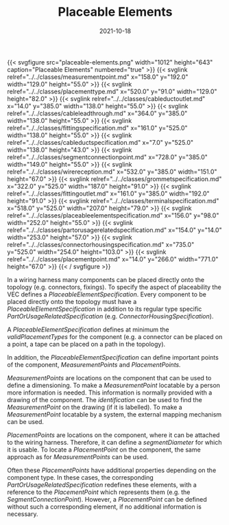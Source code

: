 ﻿---
title: Placeable Elements
toc: false
type: specs
layout: diagram
date: "2021-10-18"
draft: false
specification: VEC
version: 1.2.1
documentType: "Recommendation"
elementType: Diagram
classes:
  - MeasurementPoint
  - PlacementType
  - CableDuctOutlet
  - CableLeadThrough
  - FittingSpecification
  - CableDuctSpecification
  - SegmentConnectionPoint
  - WireReception
  - GrommetSpecification
  - FittingOutlet
  - TerminalSpecification
  - PlaceableElementSpecification
  - PartOrUsageRelatedSpecification
  - ConnectorHousingSpecification
  - PlacementPoint
menu:
  VEC-1.2.1:    
    parent: general-component-data
    identifier: general-component-data/placeable-elements
    weight: 1004004 

# Prev/next pager order (if `docs_section_pager` enabled in `params.toml`)
weight: 1004004
---
{{< svgfigure src="placeable-elements.png" width="1012" height="643" caption="Placeable Elements" numbered="true" >}}
  {{< svglink relref="../../classes/measurementpoint.md" x="158.0" y="192.0" width="129.0" height="55.0" >}}
  {{< svglink relref="../../classes/placementtype.md" x="520.0" y="91.0" width="129.0" height="82.0" >}}
  {{< svglink relref="../../classes/cableductoutlet.md" x="14.0" y="385.0" width="138.0" height="55.0" >}}
  {{< svglink relref="../../classes/cableleadthrough.md" x="364.0" y="385.0" width="138.0" height="55.0" >}}
  {{< svglink relref="../../classes/fittingspecification.md" x="161.0" y="525.0" width="138.0" height="55.0" >}}
  {{< svglink relref="../../classes/cableductspecification.md" x="7.0" y="525.0" width="138.0" height="43.0" >}}
  {{< svglink relref="../../classes/segmentconnectionpoint.md" x="728.0" y="385.0" width="149.0" height="55.0" >}}
  {{< svglink relref="../../classes/wirereception.md" x="532.0" y="385.0" width="151.0" height="67.0" >}}
  {{< svglink relref="../../classes/grommetspecification.md" x="322.0" y="525.0" width="187.0" height="91.0" >}}
  {{< svglink relref="../../classes/fittingoutlet.md" x="161.0" y="385.0" width="192.0" height="91.0" >}}
  {{< svglink relref="../../classes/terminalspecification.md" x="518.0" y="525.0" width="207.0" height="79.0" >}}
  {{< svglink relref="../../classes/placeableelementspecification.md" x="156.0" y="98.0" width="252.0" height="55.0" >}}
  {{< svglink relref="../../classes/partorusagerelatedspecification.md" x="154.0" y="14.0" width="253.0" height="57.0" >}}
  {{< svglink relref="../../classes/connectorhousingspecification.md" x="735.0" y="525.0" width="254.0" height="103.0" >}}
  {{< svglink relref="../../classes/placementpoint.md" x="14.0" y="266.0" width="771.0" height="67.0" >}}
{{< / svgfigure >}}
<p> In a wiring harness many components can be placed directly onto the topology (e.g. connectors, fixings). To specify the aspect of placeability the VEC defines a <i>PlaceableElementSpecification</i>. Every component to be placed directly onto the topology must have a <i>PlaceableElementSpecification </i>in addition to its regular type specific <i>PartOrUsageRelatedSpecification </i>(e.g. <i>ConnectorHousingSpecification</i>).      </p>      <p> A <i>PlaceableElementSpecificat</i>i<i>on </i>defines at minimum the <i>validPlacementTypes</i> for the component (e.g. a connector can be placed on a point, a tape can be placed on a path in the topology).      </p>      <p> In addition, the <i>PlaceableElementSpecificat</i>i<i>on</i> can define important points of the component, <i>MeasurementPoints</i> and <i>PlacementPoints. </i>      </p>      <p> <i>MeasurementPoints</i> are locations on the component that can be used to define a dimensioning. To make a <i>MeasurementPoint</i> locatable by a person more information is needed. This information is normally provided with a drawing of the component. The <i>identification </i>can be used to find the <i>MeasurementPoint</i> on the drawing (if it is labelled). To make a <i>MeasurementPoint</i> locatable by a system, the external mapping mechanism can be used.      </p>      <p> <i>PlacementPoints</i> are locations on the component, where it can be attached to the wiring harness. Therefore, it can define a <i>segmentDiameter </i>for which it is usable. To locate a <i>PlacementPoint</i> on the component, the same approach as for <i>MeasurementPoints</i> can be used.      </p>      <p> Often these <i>PlacementPoints</i> have additional properties depending on the component type. In these cases, the corresponding <i>PartOrUsageRelatedSpecification</i> redefines these elements, with a reference to the <i>PlacementPoint </i>which represents them (e.g. the <i>SegmentConnectionPoint</i>). However, a <i>PlacementPoint </i>can be defined without such a corresponding element, if no additional information is necessary.      </p>